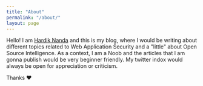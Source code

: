```yaml
---
title: "About"
permalink: "/about/"
layout: page
---
```


Hello! I am <a href="https://twitter.com/0xNanda">Hardik Nanda</a> and this is my blog, where I would be writing about different topics related to Web Application Security and a "little" about Open Source Intelligence. As a context, I am a Noob and the articles that I am gonna publish would be very beginner friendly. My twitter indox would always be open for appreciation or criticism.

Thanks ❤️
